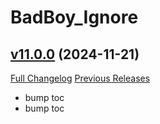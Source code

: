 # BadBoy_Ignore

## [v11.0.0](https://github.com/funkydude/BadBoy_Ignore/tree/v11.0.0) (2024-11-21)
[Full Changelog](https://github.com/funkydude/BadBoy_Ignore/compare/v10.2.5...v11.0.0) [Previous Releases](https://github.com/funkydude/BadBoy_Ignore/releases)

- bump toc  
- bump toc  
